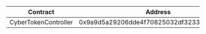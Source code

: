 | Contract             | Address                                    |
| -------------------- | ------------------------------------------ |
| CyberTokenController | 0x9a9d5a29206dde4f70825032df32333de5f63921 |
